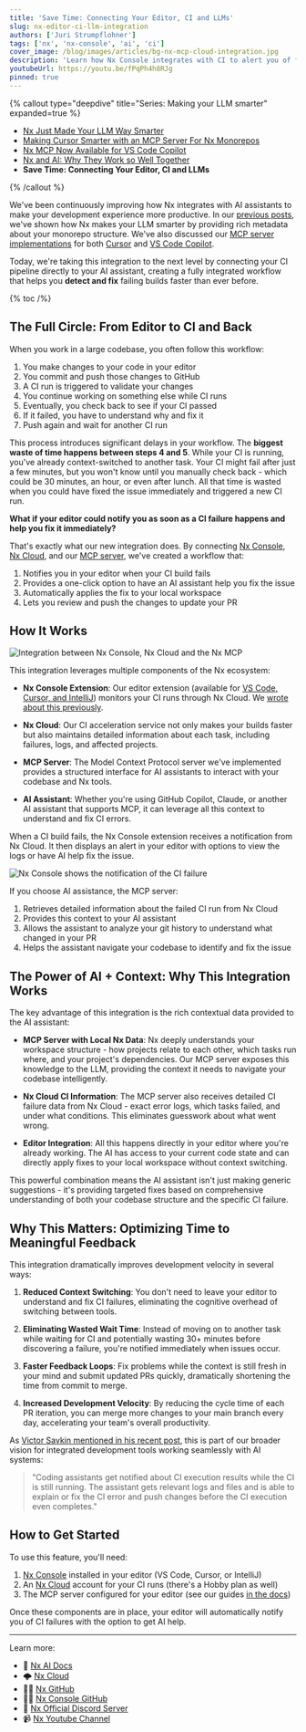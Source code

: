 ```yaml
---
title: 'Save Time: Connecting Your Editor, CI and LLMs'
slug: nx-editor-ci-llm-integration
authors: ['Juri Strumpflohner']
tags: ['nx', 'nx-console', 'ai', 'ci']
cover_image: /blog/images/articles/bg-nx-mcp-cloud-integration.jpg
description: 'Learn how Nx Console integrates with CI to alert you of failing builds and uses the Nx MCP to automatically fix errors right from your editor.'
youtubeUrl: https://youtu.be/fPqPh4h8RJg
pinned: true
---
```


{% callout type="deepdive" title="Series: Making your LLM smarter" expanded=true %}

- [Nx Just Made Your LLM Way Smarter](/blog/nx-just-made-your-llm-smarter)
- [Making Cursor Smarter with an MCP Server For Nx Monorepos](/blog/nx-made-cursor-smarter)
- [Nx MCP Now Available for VS Code Copilot](/blog/nx-mcp-vscode-copilot)
- [Nx and AI: Why They Work so Well Together](/blog/nx-and-ai-why-they-work-together)
- **Save Time: Connecting Your Editor, CI and LLMs**

{% /callout %}

We've been continuously improving how Nx integrates with AI assistants to make your development experience more productive. In our [previous posts](/blog/nx-just-made-your-llm-smarter), we've shown how Nx makes your LLM smarter by providing rich metadata about your monorepo structure. We've also discussed our [MCP server implementations](/blog/nx-made-cursor-smarter) for both [Cursor](/blog/nx-made-cursor-smarter) and [VS Code Copilot](/blog/nx-mcp-vscode-copilot).

Today, we're taking this integration to the next level by connecting your CI pipeline directly to your AI assistant, creating a fully integrated workflow that helps you **detect and fix** failing builds faster than ever before.

{% toc /%}

## The Full Circle: From Editor to CI and Back

When you work in a large codebase, you often follow this workflow:

1. You make changes to your code in your editor
2. You commit and push those changes to GitHub
3. A CI run is triggered to validate your changes
4. You continue working on something else while CI runs
5. Eventually, you check back to see if your CI passed
6. If it failed, you have to understand why and fix it
7. Push again and wait for another CI run

This process introduces significant delays in your workflow. The **biggest waste of time happens between steps 4 and 5**. While your CI is running, you've already context-switched to another task. Your CI might fail after just a few minutes, but you won't know until you manually check back - which could be 30 minutes, an hour, or even after lunch. All that time is wasted when you could have fixed the issue immediately and triggered a new CI run.

**What if your editor could notify you as soon as a CI failure happens and help you fix it immediately?**

That's exactly what our new integration does. By connecting [Nx Console](/getting-started/editor-setup), [Nx Cloud](/nx-cloud), and our [MCP server](/features/enhance-AI), we've created a workflow that:

1. Notifies you in your editor when your CI build fails
2. Provides a one-click option to have an AI assistant help you fix the issue
3. Automatically applies the fix to your local workspace
4. Lets you review and push the changes to update your PR

## How It Works

![Integration between Nx Console, Nx Cloud and the Nx MCP](/blog/images/articles/nx-mcp-ci-architecture.avif)

This integration leverages multiple components of the Nx ecosystem:

- **Nx Console Extension**: Our editor extension (available for [VS Code, Cursor, and IntelliJ](/getting-started/editor-setup)) monitors your CI runs through Nx Cloud. We [wrote about this previously](/blog/nx-cloud-pipelines-come-to-nx-console).

- **Nx Cloud**: Our CI acceleration service not only makes your builds faster but also maintains detailed information about each task, including failures, logs, and affected projects.

- **MCP Server**: The Model Context Protocol server we've implemented provides a structured interface for AI assistants to interact with your codebase and Nx tools.

- **AI Assistant**: Whether you're using GitHub Copilot, Claude, or another AI assistant that supports MCP, it can leverage all this context to understand and fix CI errors.

When a CI build fails, the Nx Console extension receives a notification from Nx Cloud. It then displays an alert in your editor with options to view the logs or have AI help fix the issue.

![Nx Console shows the notification of the CI failure](/blog/images/articles/ci-notification.avif)

If you choose AI assistance, the MCP server:

1. Retrieves detailed information about the failed CI run from Nx Cloud
2. Provides this context to your AI assistant
3. Allows the assistant to analyze your git history to understand what changed in your PR
4. Helps the assistant navigate your codebase to identify and fix the issue

## The Power of AI + Context: Why This Integration Works

The key advantage of this integration is the rich contextual data provided to the AI assistant:

- **MCP Server with Local Nx Data**: Nx deeply understands your workspace structure - how projects relate to each other, which tasks run where, and your project's dependencies. Our MCP server exposes this knowledge to the LLM, providing the context it needs to navigate your codebase intelligently.

- **Nx Cloud CI Information**: The MCP server also receives detailed CI failure data from Nx Cloud - exact error logs, which tasks failed, and under what conditions. This eliminates guesswork about what went wrong.

- **Editor Integration**: All this happens directly in your editor where you're already working. The AI has access to your current code state and can directly apply fixes to your local workspace without context switching.

This powerful combination means the AI assistant isn't just making generic suggestions - it's providing targeted fixes based on comprehensive understanding of both your codebase structure and the specific CI failure.

## Why This Matters: Optimizing Time to Meaningful Feedback

This integration dramatically improves development velocity in several ways:

1. **Reduced Context Switching**: You don't need to leave your editor to understand and fix CI failures, eliminating the cognitive overhead of switching between tools.

2. **Eliminating Wasted Wait Time**: Instead of moving on to another task while waiting for CI and potentially wasting 30+ minutes before discovering a failure, you're notified immediately when issues occur.

3. **Faster Feedback Loops**: Fix problems while the context is still fresh in your mind and submit updated PRs quickly, dramatically shortening the time from commit to merge.

4. **Increased Development Velocity**: By reducing the cycle time of each PR iteration, you can merge more changes to your main branch every day, accelerating your team's overall productivity.

As [Victor Savkin mentioned in his recent post](/blog/nx-and-ai-why-they-work-together), this is part of our broader vision for integrated development tools working seamlessly with AI systems:

> "Coding assistants get notified about CI execution results while the CI is still running. The assistant gets relevant logs and files and is able to explain or fix the CI error and push changes before the CI execution even completes."

## How to Get Started

To use this feature, you'll need:

1. [Nx Console](/getting-started/editor-setup) installed in your editor (VS Code, Cursor, or IntelliJ)
2. An [Nx Cloud](/nx-cloud) account for your CI runs (there's a Hobby plan as well)
3. The MCP server configured for your editor (see our guides [in the docs](/features/enhance-AI))

Once these components are in place, your editor will automatically notify you of CI failures with the option to get AI help.

---

Learn more:

- 🧠 [Nx AI Docs](/features/enhance-AI)
- 🌩️ [Nx Cloud](/nx-cloud)
- 👩‍💻 [Nx GitHub](https://github.com/nrwl/nx)
- 👩‍💻 [Nx Console GitHub](https://github.com/nrwl/nx-console)
- 💬 [Nx Official Discord Server](https://go.nx.dev/community)
- 📹 [Nx Youtube Channel](https://www.youtube.com/@nxdevtools)
